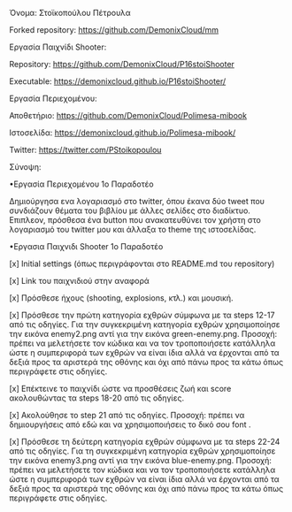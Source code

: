 Όνομα: Στοϊκοπούλου Πέτρουλα

Forked repository: https://github.com/DemonixCloud/mm

Εργασία Παιχνίδι Shooter: 

Repository: https://github.com/DemonixCloud/P16stoiShooter

Executable: https://demonixcloud.github.io/P16stoiShooter/

Εργασία Περιεχομένου:

Αποθετήριο: https://github.com/DemonixCloud/Polimesa-mibook

Ιστοσελίδα: https://demonixcloud.github.io/Polimesa-mibook/

Twitter: https://twitter.com/PStoikopoulou

Σύνοψη:

•Εργασία Περιεχομένου 1o Παραδοτέο

Δημιούργησα ενα λογαριασμό στο twitter, όπου έκανα δύο tweet που συνδιάζουν θέματα του βιβλίου με άλλες σελίδες στο διαδίκτυο.
Επιπλεον, πρόσθεσα ένα button που ανακατευθύνει τον χρήστη στο λογαριασμό του twitter μου και άλλαξα το theme της ιστοσελίδας.


•Εργασια Παιχνιδι Shooter 1ο Παραδοτέο

[x]  Initial settings (όπως περιγράφονται στο README.md του repository)

[x]  Link του παιχνιδιού στην αναφορά

[x]  Πρόσθεσε ήχους (shooting, explosions, κτλ.) και μουσική.

[x]  Πρόσθεσε την πρώτη κατηγορία εχθρών σύμφωνα με τα steps 12-17 από τις οδηγίες. Για την συγκεκριμένη κατηγορία εχθρών  χρησιμοποίησε την εικόνα enemy2.png αντί για την εικόνα green-enemy.png. Προσοχή: πρέπει να μελετήσετε τον κώδικα και να τον τροποποιήσετε κατάλληλα ώστε η συμπεριφορά των εχθρών να είναι ίδια αλλά να έρχονται από τα δεξιά προς τα αριστερά της οθόνης και όχι από πάνω προς τα κάτω όπως περιγράφετε στις οδηγίες.

[x]  Επέκτεινε το παιχνίδι ώστε να προσθέσεις ζωή και score ακολουθώντας τα steps 18-20 από τις οδηγίες.

[x]  Ακολούθησε το step 21 από τις οδηγίες. Προσοχή: πρέπει να δημιουργήσεις από εδώ και να χρησιμοποιήσεις το δικό σου font .

[x] Πρόσθεσε τη δεύτερη κατηγορία εχθρών σύμφωνα με τα steps 22-24 από τις οδηγίες. Για τη συγκεκριμένη κατηγορία εχθρών χρησιμοποίησε την εικόνα enemy3.png αντί για την εικόνα blue-enemy.png. Προσοχή: πρέπει να μελετήσετε τον κώδικα και να τον τροποποιήσετε κατάλληλα ώστε η συμπεριφορά των εχθρών να είναι ίδια αλλά να έρχονται από τα δεξιά προς τα αριστερά της οθόνης και όχι από πάνω προς τα κάτω όπως περιγράφετε στις οδηγίες.
